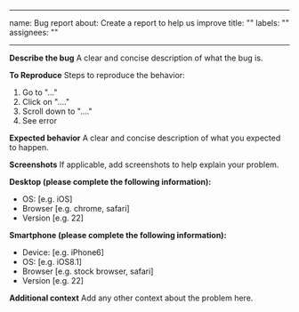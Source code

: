 ______________________________________________________________________

name: Bug report
about: Create a report to help us improve
title: ""
labels: ""
assignees: ""

______________________________________________________________________

**Describe the bug**
A clear and concise description of what the bug is.

**To Reproduce**
Steps to reproduce the behavior:

1. Go to "..."
1. Click on "...."
1. Scroll down to "...."
1. See error

**Expected behavior**
A clear and concise description of what you expected to happen.

**Screenshots**
If applicable, add screenshots to help explain your problem.

**Desktop (please complete the following information):**

- OS: \[e.g. iOS\]
- Browser \[e.g. chrome, safari\]
- Version \[e.g. 22\]

**Smartphone (please complete the following information):**

- Device: \[e.g. iPhone6\]
- OS: \[e.g. iOS8.1\]
- Browser \[e.g. stock browser, safari\]
- Version \[e.g. 22\]

**Additional context**
Add any other context about the problem here.
